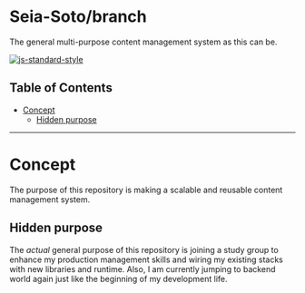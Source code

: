 # Seia-Soto/branch

The general multi-purpose content management system as this can be.

[![js-standard-style](https://cdn.rawgit.com/standard/standard/master/badge.svg)](http://standardjs.com)

## Table of Contents

- [Concept](#concept)
  - [Hidden purpose](#hidden-purpose)

----

# Concept

The purpose of this repository is making a scalable and reusable content management system.

## Hidden purpose

The *actual* general purpose of this repository is joining a study group to enhance my production management skills and wiring my existing stacks with new libraries and runtime.
Also, I am currently jumping to backend world again just like the beginning of my development life.
